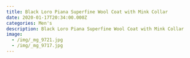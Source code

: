 ```yaml
---
title: Black Loro Piana Superfine Wool Coat with Mink Collar
date: 2020-01-17T20:34:00.000Z
categories: Men's
description: Black Loro Piana Superfine Wool Coat with Mink Collar
image:
  - /img/_mg_9721.jpg
  - /img/_mg_9717.jpg
---
```


